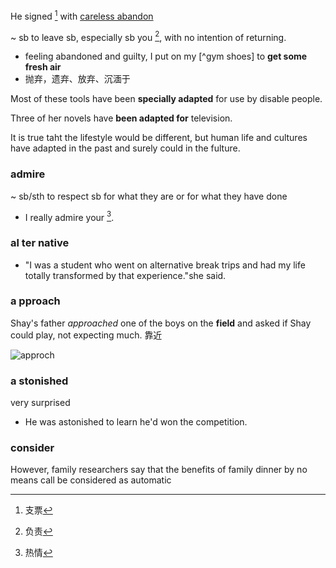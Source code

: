 He signed [^cheques] with <u>careless abandon</u>

~ sb to leave sb, especially sb you [^are responsible for], with no intention of returning.

- feeling abandoned and guilty, I put on my [^gym shoes] to **get some fresh air**
- 抛弃，遗弃、放弃、沉湎于

Most of these tools have been **specially adapted** for use by disable people.

Three of her novels have **been adapted for** television.

 It is true taht the lifestyle would be different, but human life and cultures have adapted in the past and surely could in the fulture.

### admire

~ sb/sth to respect sb for what they are or for what they have done

- I really admire your [^enthusiasm].

### al ter native

- "I was a student who went on alternative break trips and had my life totally transformed by that experience."she said.

### a pproach

Shay's father *approached* one of the boys on the **field** and asked if Shay could play, not expecting much. 靠近  

![approch](D:\work\typora\english\approch.png)

### a stonished

very surprised

- He was astonished to learn he'd won the competition.

### consider

However, family researchers say that the benefits of family dinner by no means call be considered as automatic







[^are responsible for]:负责
[^enthusiasm]:热情
[^cheques]:支票